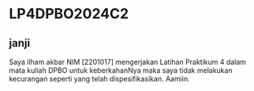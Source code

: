 # LP4DPBO2024C2
## janji
Saya ilham akbar NIM [2201017] mengerjakan Latihan Praktikum 4 dalam mata kuliah DPBO untuk keberkahanNya maka saya tidak melakukan kecurangan seperti yang telah dispesifikasikan. Aamiin.

